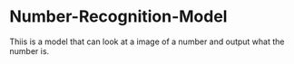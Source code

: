 # Number-Recognition-Model
Thiis is a model that can look at a image of a number and output what the number is.
